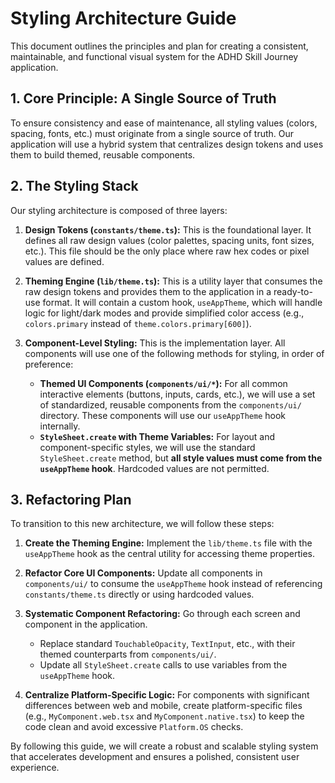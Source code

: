 # Styling Architecture Guide

This document outlines the principles and plan for creating a consistent, maintainable, and functional visual system for the ADHD Skill Journey application.

## 1. Core Principle: A Single Source of Truth

To ensure consistency and ease of maintenance, all styling values (colors, spacing, fonts, etc.) must originate from a single source of truth. Our application will use a hybrid system that centralizes design tokens and uses them to build themed, reusable components.

## 2. The Styling Stack

Our styling architecture is composed of three layers:

1.  **Design Tokens (`constants/theme.ts`):** This is the foundational layer. It defines all raw design values (color palettes, spacing units, font sizes, etc.). This file should be the only place where raw hex codes or pixel values are defined.

2.  **Theming Engine (`lib/theme.ts`):** This is a utility layer that consumes the raw design tokens and provides them to the application in a ready-to-use format. It will contain a custom hook, `useAppTheme`, which will handle logic for light/dark modes and provide simplified color access (e.g., `colors.primary` instead of `theme.colors.primary[600]`).

3.  **Component-Level Styling:** This is the implementation layer. All components will use one of the following methods for styling, in order of preference:
    *   **Themed UI Components (`components/ui/*`):** For all common interactive elements (buttons, inputs, cards, etc.), we will use a set of standardized, reusable components from the `components/ui/` directory. These components will use our `useAppTheme` hook internally.
    *   **`StyleSheet.create` with Theme Variables:** For layout and component-specific styles, we will use the standard `StyleSheet.create` method, but **all style values must come from the `useAppTheme` hook**. Hardcoded values are not permitted.

## 3. Refactoring Plan

To transition to this new architecture, we will follow these steps:

1.  **Create the Theming Engine:** Implement the `lib/theme.ts` file with the `useAppTheme` hook as the central utility for accessing theme properties.

2.  **Refactor Core UI Components:** Update all components in `components/ui/` to consume the `useAppTheme` hook instead of referencing `constants/theme.ts` directly or using hardcoded values.

3.  **Systematic Component Refactoring:** Go through each screen and component in the application.
    *   Replace standard `TouchableOpacity`, `TextInput`, etc., with their themed counterparts from `components/ui/`.
    *   Update all `StyleSheet.create` calls to use variables from the `useAppTheme` hook.

4.  **Centralize Platform-Specific Logic:** For components with significant differences between web and mobile, create platform-specific files (e.g., `MyComponent.web.tsx` and `MyComponent.native.tsx`) to keep the code clean and avoid excessive `Platform.OS` checks.

By following this guide, we will create a robust and scalable styling system that accelerates development and ensures a polished, consistent user experience.

